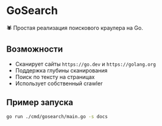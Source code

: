 # GoSearch

🕷️ Простая реализация поискового краулера на Go.

## Возможности

- Сканирует сайты `https://go.dev` и `https://golang.org`
- Поддержка глубины сканирования
- Поиск по тексту на страницах
- Использует собственный crawler

## Пример запуска

```bash
go run ./cmd/gosearch/main.go -s docs
```

